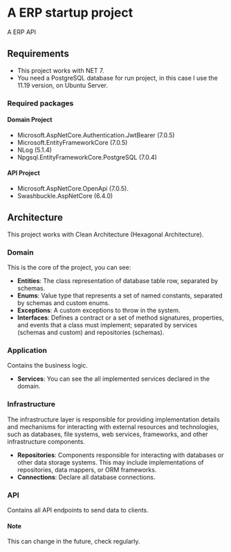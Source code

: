 # A ERP startup project
A ERP API

## Requirements
* This project works with NET 7.
* You need a PostgreSQL database for run project, in this case I use the 11.19 version, on Ubuntu Server.

### Required packages
#### Domain Project
* Microsoft.AspNetCore.Authentication.JwtBearer (7.0.5)
* Microsoft.EntityFrameworkCore (7.0.5)
* NLog (5.1.4)
* Npgsql.EntityFrameworkCore.PostgreSQL (7.0.4)
#### API Project
* Microsoft.AspNetCore.OpenApi (7.0.5).
* Swashbuckle.AspNetCore (6.4.0)

## Architecture
This project works with Clean Architecture (Hexagonal Architecture).

### Domain
This is the core of the project, you can see:
* **Entities**: The class representation of database table row, separated by schemas.
* **Enums**: Value type that represents a set of named constants, separated by schemas and custom enums.
* **Exceptions**: A custom exceptions to throw in the system.
* **Interfaces**: Defines a contract or a set of method signatures, properties, and events that a class must implement; separated by services (schemas and custom) and repositories (schemas).

### Application
Contains the business logic.
* **Services**: You can see the all implemented services declared in the domain.

### Infrastructure
The infrastructure layer is responsible for providing implementation details and mechanisms for interacting with external resources and technologies, such as databases, file systems, web services, frameworks, and other infrastructure components.
* **Repositories**: Components responsible for interacting with databases or other data storage systems. This may include implementations of repositories, data mappers, or ORM frameworks.
* **Connections**: Declare all database connections.

### API
Contains all API endpoints to send data to clients.


#### Note
This can change in the future, check regularly.
